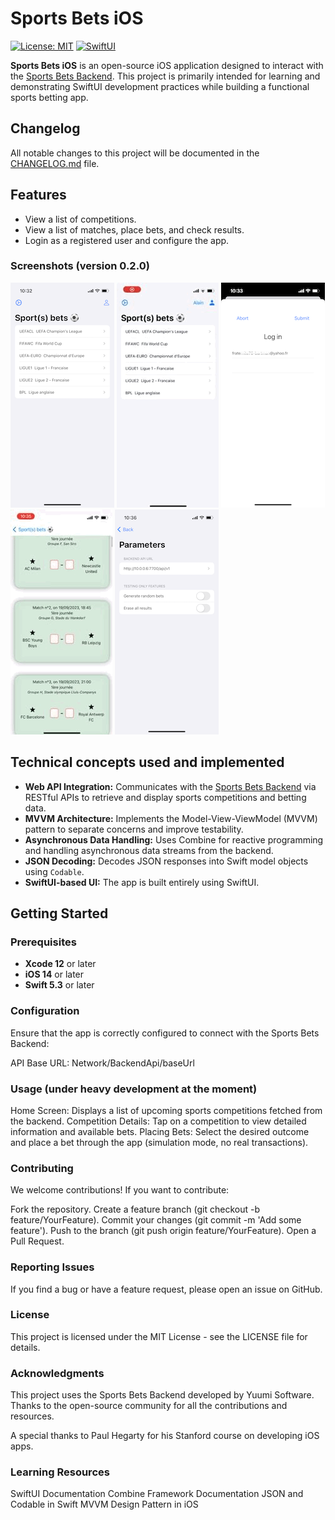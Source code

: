 # Sports Bets iOS

[![License: MIT](https://img.shields.io/badge/License-MIT-yellow.svg)](https://opensource.org/licenses/MIT)
[![SwiftUI](https://img.shields.io/badge/SwiftUI-2.0-orange.svg)](https://developer.apple.com/documentation/swiftui)

**Sports Bets iOS** is an open-source iOS application designed to interact with the [Sports Bets Backend](https://github.com/Yuumi-Software/sport-bets-backend). This project is primarily intended for learning and demonstrating SwiftUI development practices while building a functional sports betting app.

## Changelog
All notable changes to this project will be documented in the [CHANGELOG.md](./CHANGELOG.md) file.

## Features
- View a list of competitions.
- View a list of matches, place bets, and check results.
- Login as a registered user and configure the app.

### Screenshots (version 0.2.0)

![Competitions List](./documentation/screenshots/CompetitionsList.PNG)
![Matches List with Results](./documentation/screenshots/MatchesListWithResults.gif)
![User Login Screen](./documentation/screenshots/UserLogin.PNG)
![Matches List with Bet Input](./documentation/screenshots/MatchesListWithBetsInput.gif)
![Parameters Screen](./documentation/screenshots/Parameters.PNG)


## Technical concepts used and implemented

- **Web API Integration:** Communicates with the [Sports Bets Backend](https://github.com/Yuumi-Software/sport-bets-backend) via RESTful APIs to retrieve and display sports competitions and betting data.
- **MVVM Architecture:** Implements the Model-View-ViewModel (MVVM) pattern to separate concerns and improve testability.
- **Asynchronous Data Handling:** Uses Combine for reactive programming and handling asynchronous data streams from the backend.
- **JSON Decoding:** Decodes JSON responses into Swift model objects using `Codable`.
- **SwiftUI-based UI:** The app is built entirely using SwiftUI.

## Getting Started

### Prerequisites

- **Xcode 12** or later
- **iOS 14** or later
- **Swift 5.3** or later

### Configuration
Ensure that the app is correctly configured to connect with the Sports Bets Backend:

API Base URL: Network/BackendApi/baseUrl


### Usage (under heavy development at the moment)

Home Screen: Displays a list of upcoming sports competitions fetched from the backend.
Competition Details: Tap on a competition to view detailed information and available bets.
Placing Bets: Select the desired outcome and place a bet through the app (simulation mode, no real transactions).

### Contributing

We welcome contributions! If you want to contribute:

Fork the repository.
Create a feature branch (git checkout -b feature/YourFeature).
Commit your changes (git commit -m 'Add some feature').
Push to the branch (git push origin feature/YourFeature).
Open a Pull Request.


### Reporting Issues
If you find a bug or have a feature request, please open an issue on GitHub.

### License

This project is licensed under the MIT License - see the LICENSE file for details.

### Acknowledgments

This project uses the Sports Bets Backend developed by Yuumi Software.
Thanks to the open-source community for all the contributions and resources.

A special thanks to Paul Hegarty for his Stanford course on developing iOS apps.

### Learning Resources

SwiftUI Documentation
Combine Framework Documentation
JSON and Codable in Swift
MVVM Design Pattern in iOS
